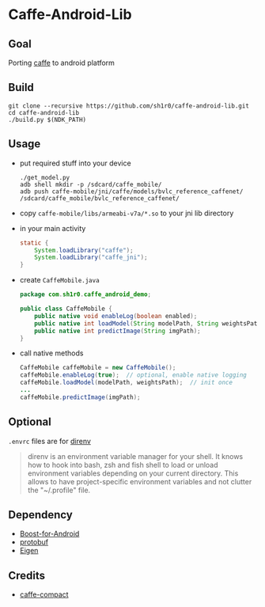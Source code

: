 Caffe-Android-Lib
===============
## Goal
Porting [caffe](https://github.com/BVLC/caffe) to android platform

## Build
```
git clone --recursive https://github.com/sh1r0/caffe-android-lib.git
cd caffe-android-lib
./build.py $(NDK_PATH)
```

## Usage
- put required stuff into your device

	```
	./get_model.py
	adb shell mkdir -p /sdcard/caffe_mobile/
	adb push caffe-mobile/jni/caffe/models/bvlc_reference_caffenet/ /sdcard/caffe_mobile/bvlc_reference_caffenet/
	```
- copy `caffe-mobile/libs/armeabi-v7a/*.so` to your jni lib directory
- in your main activity

	```java
	static {
		System.loadLibrary("caffe");
		System.loadLibrary("caffe_jni");
	}
	```
- create `CaffeMobile.java`

	```java
	package com.sh1r0.caffe_android_demo;

	public class CaffeMobile {
		public native void enableLog(boolean enabled);
		public native int loadModel(String modelPath, String weightsPath);
		public native int predictImage(String imgPath);
	}
	```
- call native methods

	```java
	CaffeMobile caffeMobile = new CaffeMobile();
	caffeMobile.enableLog(true);  // optional, enable native logging
	caffeMobile.loadModel(modelPath, weightsPath);  // init once
	...
	caffeMobile.predictImage(imgPath);
	```

## Optional
`.envrc` files are for [direnv](http://direnv.net/)
> direnv is an environment variable manager for your shell. It knows how to hook into bash, zsh and fish shell to load or unload environment variables depending on your current directory. This allows to have project-specific environment variables and not clutter the "~/.profile" file.

## Dependency
* [Boost-for-Android](https://github.com/MysticTreeGames/Boost-for-Android)
* [protobuf](https://code.google.com/p/protobuf)
* [Eigen](http://eigen.tuxfamily.org)

## Credits
* [caffe-compact](https://github.com/chyh1990/caffe-compact)
